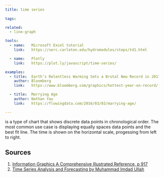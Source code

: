 ```yaml
---
title: time series
  
tags:

related:
  - line-graph

tools:
  - name:   Microsoft Excel tutorial
    link:   https://serc.carleton.edu/hydromodules/steps/td1.html

  - name:   Plotly
    link:   https://plot.ly/javascript/time-series/

examples:
  - title:  Earth’s Relentless Warming Sets a Brutal New Record in 2017
    author: Bloomberg
    link:   https://www.bloomberg.com/graphics/hottest-year-on-record/

  - title:  Marrying Age
    author: Nathan Yau
    link:   https://flowingdata.com/2016/03/03/marrying-age/

---
```


is a type of chart that shows discrete data points in chronological order. The most common use case is displaying equally spaces data points and the best fit line. The time is shown on the horizontal scale, progessing from left to right.

<!--more-->

## Sources
1. [Information Graphics A Comprehensive Illustrated Reference, p 917](https://books.google.com/books?id=LT1RXREvkGIC&printsec=frontcover&source=gbs_ViewAPI&redir_esc=y#v=onepage&q&f=false)
2. [Time Series Analysis and Forecasting by Muhammad Imdad Ullah](http://itfeature.com/time-series-analysis-and-forecasting/time-series-analysis-forecasting)
